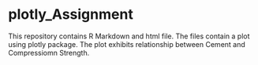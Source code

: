 # plotly_Assignment
This repository contains R Markdown and html file. The files contain a plot using plotly package. The plot exhibits relationship between Cement and Compressiomn Strength.
